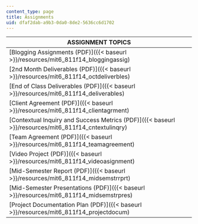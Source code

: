```yaml
---
content_type: page
title: Assignments
uid: dfaf2dab-a9b3-0da0-8de2-5636cc6d1702
---
```


| ASSIGNMENT TOPICS |
| --- |
| [Blogging Assignments (PDF)]({{< baseurl >}}/resources/mit6_811f14_bloggingassig) |
| [2nd Month Deliverables (PDF)]({{< baseurl >}}/resources/mit6_811f14_octdeliverbles) |
| [End of Class Deliverables (PDF)]({{< baseurl >}}/resources/mit6_811f14_deliverables) |
| [Client Agreement (PDF)]({{< baseurl >}}/resources/mit6_811f14_clientagrment) |
| [Contextual Inquiry and Success Metrics (PDF)]({{< baseurl >}}/resources/mit6_811f14_cntextulinqry) |
| [Team Agreement (PDF)]({{< baseurl >}}/resources/mit6_811f14_teamagreement) |
| [Video Project (PDF)]({{< baseurl >}}/resources/mit6_811f14_videoasignment) |
| [Mid-Semester Report (PDF)]({{< baseurl >}}/resources/mit6_811f14_midsemstrrprt) |
| [Mid-Semester Presentations (PDF)]({{< baseurl >}}/resources/mit6_811f14_midsemstrpres) |
| [Project Documentation Plan (PDF)]({{< baseurl >}}/resources/mit6_811f14_projectdocum)
